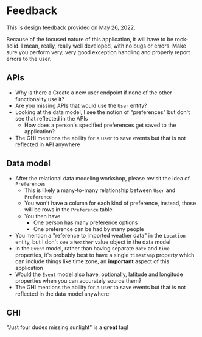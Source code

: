 # Feedback

This is design feedback provided on May 26, 2022.

Because of the focused nature of this application, it will
have to be rock-solid. I mean, really, really well
developed, with no bugs or errors. Make sure you perform
very, very good exception handling and properly report
errors to the user.

## APIs

* Why is there a Create a new user endpoint if none of the
  other functionality use it?
* Are you missing APIs that would use the `User` entity?
* Looking at the data model, I see the notion of
  "preferences" but don't see that reflected in the APIs
  * How does a person's specified preferences get saved to
    the application?
* The GHI mentions the ability for a user to save events but
  that is not reflected in API anywhere

## Data model

* After the relational data modeling workshop, please
  revisit the idea of `Preferences`
  * This is likely a many-to-many relationship between
    `User` and `Preference`
  * You won't have a column for each kind of preference,
    instead, those will be rows in the `Preference` table
  * You then have
    * One person has many preference options
    * One preference can be had by many people
* You mention a "reference to imported weather data" in the
  `Location` entity, but I don't see a `Weather` value
  object in the data model
* In the `Event` model, rather than having separate `date`
  and `time` properties, it's probably best to have a single
  `timestamp` property which can include things like time
  zone, an **important** aspect of this application
* Would the `Event` model also have, optionally, latitude
  and longitude properties when you can accurately source
  them?
* The GHI mentions the ability for a user to save events but
  that is not reflected in the data model anywhere

## GHI

"Just four dudes missing sunlight" is a **great** tag!

